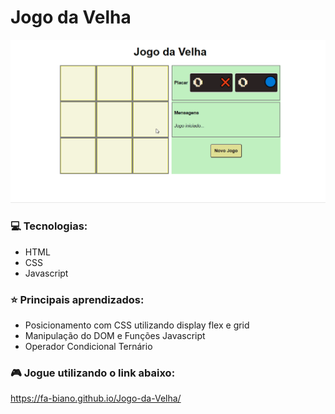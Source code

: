 # Jogo da Velha

<img src="./_github/jogo-demo.gif" alt="jogo-da-velha" width="600" >

### :computer:	Tecnologias:
 - HTML
 - CSS
 - Javascript

 
 ### :star: Principais aprendizados:
  - Posicionamento com CSS utilizando display flex e grid
  - Manipulação do DOM e Funções Javascript
  - Operador Condicional Ternário
  
  ### :video_game: Jogue utilizando o link abaixo:
  https://fa-biano.github.io/Jogo-da-Velha/
